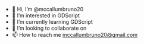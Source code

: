 - 👋 Hi, I’m @mccallumbruno20
- 👀 I’m interested in GDScript
- 🌱 I’m currently learning GDScript
- 💞️ I’m looking to collaborate on
- 📫 How to reach me mccallumbruno20@gmail.com

<!---
mccallumbruno20/mccallumbruno20 is a ✨ special ✨ repository because its `README.md` (this file) appears on your GitHub profile.
You can click the Preview link to take a look at your changes.
--->

